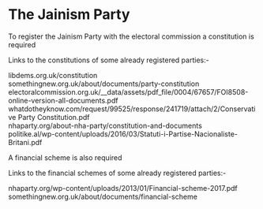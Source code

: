 # The Jainism Party

To register the Jainism Party with the electoral commission a constitution is required
  

Links to the constitutions of some already registered parties:-

libdems.org.uk/constitution  
somethingnew.org.uk/about/documents/party-constitution  
electoralcommission.org.uk/__data/assets/pdf_file/0004/67657/FOI8508-online-version-all-documents.pdf  
whatdotheyknow.com/request/99525/response/241719/attach/2/Conservative Party Constitution.pdf  
nhaparty.org/about-nha-party/constitution-and-documents  
politike.al/wp-content/uploads/2016/03/Statuti-i-Partise-Nacionaliste-Britani.pdf  
  
A financial scheme is also required  
  
Links to the financial schemes of some already registered parties:-
  
nhaparty.org/wp-content/uploads/2013/01/Financial-scheme-2017.pdf  
somethingnew.org.uk/about/documents/financial-scheme
